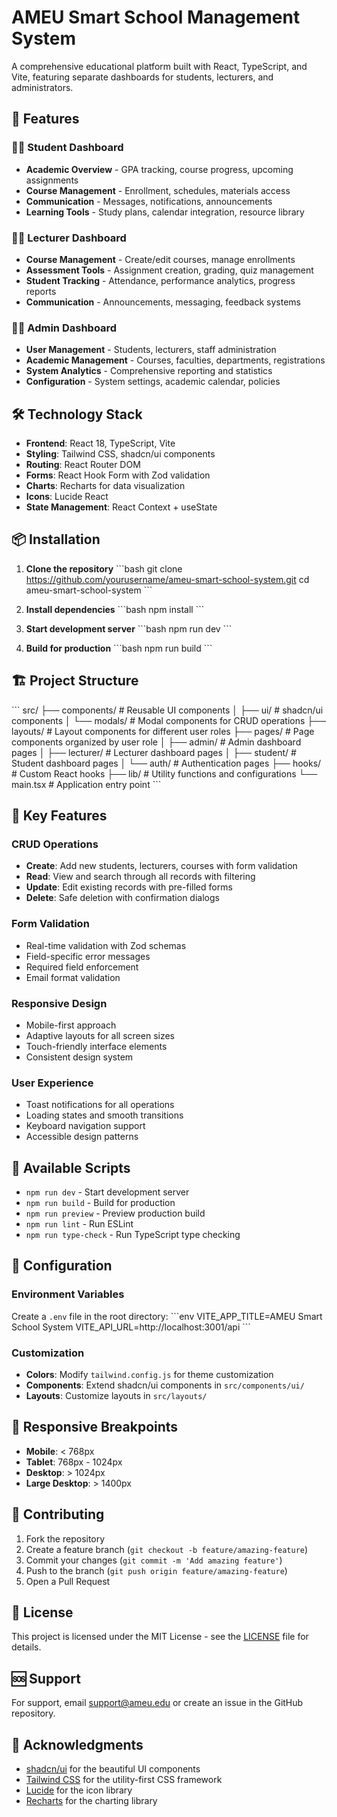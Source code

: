 # AMEU Smart School Management System

A comprehensive educational platform built with React, TypeScript, and Vite, featuring separate dashboards for students, lecturers, and administrators.

## 🚀 Features

### 👨‍🎓 Student Dashboard

- **Academic Overview** - GPA tracking, course progress, upcoming assignments
- **Course Management** - Enrollment, schedules, materials access
- **Communication** - Messages, notifications, announcements
- **Learning Tools** - Study plans, calendar integration, resource library

### 👨‍🏫 Lecturer Dashboard

- **Course Management** - Create/edit courses, manage enrollments
- **Assessment Tools** - Assignment creation, grading, quiz management
- **Student Tracking** - Attendance, performance analytics, progress reports
- **Communication** - Announcements, messaging, feedback systems

### 👨‍💼 Admin Dashboard

- **User Management** - Students, lecturers, staff administration
- **Academic Management** - Courses, faculties, departments, registrations
- **System Analytics** - Comprehensive reporting and statistics
- **Configuration** - System settings, academic calendar, policies

## 🛠️ Technology Stack

- **Frontend**: React 18, TypeScript, Vite
- **Styling**: Tailwind CSS, shadcn/ui components
- **Routing**: React Router DOM
- **Forms**: React Hook Form with Zod validation
- **Charts**: Recharts for data visualization
- **Icons**: Lucide React
- **State Management**: React Context + useState

## 📦 Installation

1. **Clone the repository**
   \`\`\`bash
   git clone https://github.com/yourusername/ameu-smart-school-system.git
   cd ameu-smart-school-system
   \`\`\`

2. **Install dependencies**
   \`\`\`bash
   npm install
   \`\`\`

3. **Start development server**
   \`\`\`bash
   npm run dev
   \`\`\`

4. **Build for production**
   \`\`\`bash
   npm run build
   \`\`\`

## 🏗️ Project Structure

\`\`\`
src/
├── components/ # Reusable UI components
│ ├── ui/ # shadcn/ui components
│ └── modals/ # Modal components for CRUD operations
├── layouts/ # Layout components for different user roles
├── pages/ # Page components organized by user role
│ ├── admin/ # Admin dashboard pages
│ ├── lecturer/ # Lecturer dashboard pages
│ ├── student/ # Student dashboard pages
│ └── auth/ # Authentication pages
├── hooks/ # Custom React hooks
├── lib/ # Utility functions and configurations
└── main.tsx # Application entry point
\`\`\`

## 🎯 Key Features

### CRUD Operations

- **Create**: Add new students, lecturers, courses with form validation
- **Read**: View and search through all records with filtering
- **Update**: Edit existing records with pre-filled forms
- **Delete**: Safe deletion with confirmation dialogs

### Form Validation

- Real-time validation with Zod schemas
- Field-specific error messages
- Required field enforcement
- Email format validation

### Responsive Design

- Mobile-first approach
- Adaptive layouts for all screen sizes
- Touch-friendly interface elements
- Consistent design system

### User Experience

- Toast notifications for all operations
- Loading states and smooth transitions
- Keyboard navigation support
- Accessible design patterns

## 🚀 Available Scripts

- `npm run dev` - Start development server
- `npm run build` - Build for production
- `npm run preview` - Preview production build
- `npm run lint` - Run ESLint
- `npm run type-check` - Run TypeScript type checking

## 🔧 Configuration

### Environment Variables

Create a `.env` file in the root directory:
\`\`\`env
VITE_APP_TITLE=AMEU Smart School System
VITE_API_URL=http://localhost:3001/api
\`\`\`

### Customization

- **Colors**: Modify `tailwind.config.js` for theme customization
- **Components**: Extend shadcn/ui components in `src/components/ui/`
- **Layouts**: Customize layouts in `src/layouts/`

## 📱 Responsive Breakpoints

- **Mobile**: < 768px
- **Tablet**: 768px - 1024px
- **Desktop**: > 1024px
- **Large Desktop**: > 1400px

## 🤝 Contributing

1. Fork the repository
2. Create a feature branch (`git checkout -b feature/amazing-feature`)
3. Commit your changes (`git commit -m 'Add amazing feature'`)
4. Push to the branch (`git push origin feature/amazing-feature`)
5. Open a Pull Request

## 📄 License

This project is licensed under the MIT License - see the [LICENSE](LICENSE) file for details.

## 🆘 Support

For support, email support@ameu.edu or create an issue in the GitHub repository.

## 🙏 Acknowledgments

- [shadcn/ui](https://ui.shadcn.com/) for the beautiful UI components
- [Tailwind CSS](https://tailwindcss.com/) for the utility-first CSS framework
- [Lucide](https://lucide.dev/) for the icon library
- [Recharts](https://recharts.org/) for the charting library
